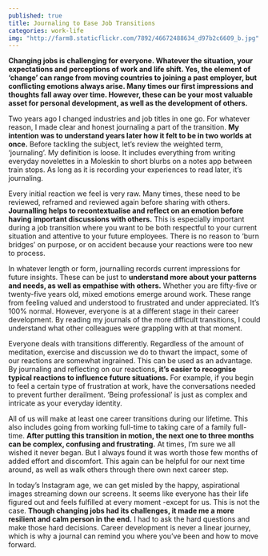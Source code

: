 ```yaml
---
published: true
title: Journaling to Ease Job Transitions
categories: work-life
img: "http://farm8.staticflickr.com/7892/46672488634_d97b2c6609_b.jpg"
---
```

**Changing jobs is challenging for everyone. Whatever the situation, your expectations and perceptions of work and life shift. Yes, the element of ‘change’ can range from moving countries to joining a past employer, but conflicting emotions always arise. Many times our first impressions and thoughts fall away over time. However, these can be your most valuable asset for personal development, as well as the development of others.**

Two years ago I changed industries and job titles in one go. For whatever reason, I made clear and honest journaling a part of the transition. **My intention was to understand years later how it felt to be in two worlds at once.** Before tackling the subject, let’s review the weighted term, ‘journaling’. My definition is loose. It includes everything from writing everyday novelettes in a Moleskin to short blurbs on a notes app between train stops. As long as it is recording your experiences to read later, it’s journaling.

Every initial reaction we feel is very raw. Many times, these need to be reviewed, reframed and reviewed again before sharing with others. **Journalling helps to recontextualise and reflect on an emotion before having important discussions with others.** This is especially important during a job transition where you want to be both respectful to your current situation and attentive to your future employees. There is no reason to ‘burn bridges’ on purpose, or on accident because your reactions were too new to process.

In whatever length or form, journalling records current impressions for future insights. These can be just to **understand more about your patterns and needs, as well as empathise with others.** Whether you are fifty-five or twenty-five years old, mixed emotions emerge around work. These range from feeling valued and understood to frustrated and under appreciated. It’s 100% normal. However, everyone is at a different stage in their career development. By reading my journals of the more difficult transitions, I could understand what other colleagues were grappling with at that moment. 

Everyone deals with transitions differently. Regardless of the amount of meditation, exercise and discussion we do to thwart the impact, some of our reactions are somewhat ingrained. This can be used as an advantage. By journaling and reflecting on our reactions, **it’s easier to recognise typical reactions to influence future situations.** For example, if you begin to feel a certain type of frustration at work, have the conversations needed to prevent further derailment. ‘Being professional’ is just as complex and intricate as your everyday identity.

All of us will make at least one career transitions during our lifetime. This also includes going from working full-time to taking care of a family full-time. **After putting this transition in motion, the next one to three months can be complex, confusing and frustrating.** At times, I’m sure we all wished it never began. But I always found it was worth those few months of added effort and discomfort. This again can be helpful for our next time around, as well as walk others through there own next career step.

In today’s Instagram age, we can get misled by the happy, aspirational images streaming down our screens. It seems like everyone has their life figured out and feels fulfilled at every moment -except for us. This is not the case. **Though changing jobs had its challenges, it made me a more resilient and calm person in the end.** I had to ask the hard questions and make those hard decisions. Career development is never a linear journey, which is why a journal can remind you where you’ve been and how to move forward.
